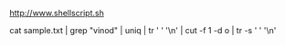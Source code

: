 http://www.shellscript.sh

cat sample.txt | grep "vinod" | uniq | tr ' ' '\n' | cut -f 1 -d o | tr -s ' ' '\n'
